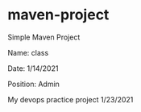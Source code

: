# maven-project

Simple Maven Project


Name: class


Date: 1/14/2021


Position: Admin

My devops practice project 1/23/2021
